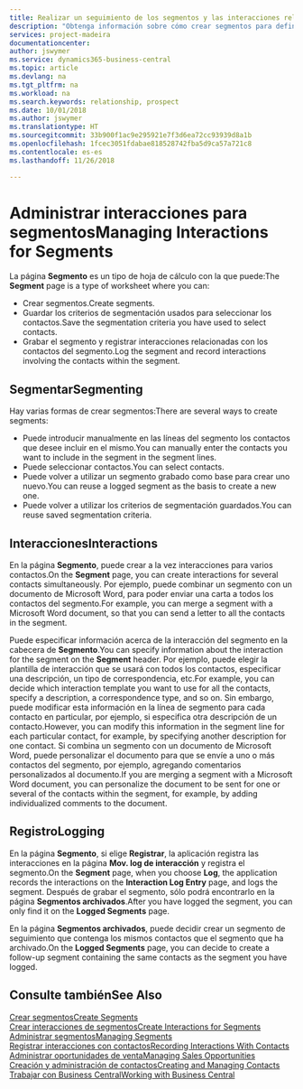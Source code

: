 ```yaml
---
title: Realizar un seguimiento de los segmentos y las interacciones relacionadas | Documentos de Microsoft
description: "Obtenga información sobre cómo crear segmentos para definir grupos de contactos y especificar interacciones para los segmentos."
services: project-madeira
documentationcenter: 
author: jswymer
ms.service: dynamics365-business-central
ms.topic: article
ms.devlang: na
ms.tgt_pltfrm: na
ms.workload: na
ms.search.keywords: relationship, prospect
ms.date: 10/01/2018
ms.author: jswymer
ms.translationtype: HT
ms.sourcegitcommit: 33b900f1ac9e295921e7f3d6ea72cc93939d8a1b
ms.openlocfilehash: 1fcec3051fdabae818528742fba5d9ca57a721c8
ms.contentlocale: es-es
ms.lasthandoff: 11/26/2018

---
```

# <a name="managing-interactions-for-segments"></a><span data-ttu-id="537f7-103">Administrar interacciones para segmentos</span><span class="sxs-lookup"><span data-stu-id="537f7-103">Managing Interactions for Segments</span></span>
<span data-ttu-id="537f7-104">La página **Segmento** es un tipo de hoja de cálculo con la que puede:</span><span class="sxs-lookup"><span data-stu-id="537f7-104">The **Segment** page is a type of worksheet where you can:</span></span>

* <span data-ttu-id="537f7-105">Crear segmentos.</span><span class="sxs-lookup"><span data-stu-id="537f7-105">Create segments.</span></span>
* <span data-ttu-id="537f7-106">Guardar los criterios de segmentación usados para seleccionar los contactos.</span><span class="sxs-lookup"><span data-stu-id="537f7-106">Save the segmentation criteria you have used to select contacts.</span></span>
* <span data-ttu-id="537f7-107">Grabar el segmento y registrar interacciones relacionadas con los contactos del segmento.</span><span class="sxs-lookup"><span data-stu-id="537f7-107">Log the segment and record interactions involving the contacts within the segment.</span></span>

## <a name="segmenting"></a><span data-ttu-id="537f7-108">Segmentar</span><span class="sxs-lookup"><span data-stu-id="537f7-108">Segmenting</span></span>
<span data-ttu-id="537f7-109">Hay varias formas de crear segmentos:</span><span class="sxs-lookup"><span data-stu-id="537f7-109">There are several ways to create segments:</span></span>

* <span data-ttu-id="537f7-110">Puede introducir manualmente en las líneas del segmento los contactos que desee incluir en el mismo.</span><span class="sxs-lookup"><span data-stu-id="537f7-110">You can manually enter the contacts you want to include in the segment in the segment lines.</span></span>
* <span data-ttu-id="537f7-111">Puede seleccionar contactos.</span><span class="sxs-lookup"><span data-stu-id="537f7-111">You can select contacts.</span></span>
* <span data-ttu-id="537f7-112">Puede volver a utilizar un segmento grabado como base para crear uno nuevo.</span><span class="sxs-lookup"><span data-stu-id="537f7-112">You can reuse a logged segment as the basis to create a new one.</span></span>
* <span data-ttu-id="537f7-113">Puede volver a utilizar los criterios de segmentación guardados.</span><span class="sxs-lookup"><span data-stu-id="537f7-113">You can reuse saved segmentation criteria.</span></span>

## <a name="interactions"></a><span data-ttu-id="537f7-114">Interacciones</span><span class="sxs-lookup"><span data-stu-id="537f7-114">Interactions</span></span>
<span data-ttu-id="537f7-115">En la página **Segmento**, puede crear a la vez interacciones para varios contactos.</span><span class="sxs-lookup"><span data-stu-id="537f7-115">On the **Segment** page, you can create interactions for several contacts simultaneously.</span></span> <span data-ttu-id="537f7-116">Por ejemplo, puede combinar un segmento con un documento de Microsoft Word, para poder enviar una carta a todos los contactos del segmento.</span><span class="sxs-lookup"><span data-stu-id="537f7-116">For example, you can merge a segment with a Microsoft Word document, so that you can send a letter to all the contacts in the segment.</span></span>

<span data-ttu-id="537f7-117">Puede especificar información acerca de la interacción del segmento en la cabecera de **Segmento**.</span><span class="sxs-lookup"><span data-stu-id="537f7-117">You can specify information about the interaction for the segment on the **Segment** header.</span></span> <span data-ttu-id="537f7-118">Por ejemplo, puede elegir la plantilla de interacción que se usará con todos los contactos, especificar una descripción, un tipo de correspondencia, etc.</span><span class="sxs-lookup"><span data-stu-id="537f7-118">For example, you can decide which interaction template you want to use for all the contacts, specify a description, a correspondence type, and so on.</span></span> <span data-ttu-id="537f7-119">Sin embargo, puede modificar esta información en la línea de segmento para cada contacto en particular, por ejemplo, si especifica otra descripción de un contacto.</span><span class="sxs-lookup"><span data-stu-id="537f7-119">However, you can modify this information in the segment line for each particular contact, for example, by specifying another description for one contact.</span></span> <span data-ttu-id="537f7-120">Si combina un segmento con un documento de Microsoft Word, puede personalizar el documento para que se envíe a uno o más contactos del segmento, por ejemplo, agregando comentarios personalizados al documento.</span><span class="sxs-lookup"><span data-stu-id="537f7-120">If you are merging a segment with a Microsoft Word document, you can personalize the document to be sent for one or several of the contacts within the segment, for example, by adding individualized comments to the document.</span></span>

## <a name="logging"></a><span data-ttu-id="537f7-121">Registro</span><span class="sxs-lookup"><span data-stu-id="537f7-121">Logging</span></span>
<span data-ttu-id="537f7-122">En la página **Segmento**, si elige **Registrar**, la aplicación registra las interacciones en la página **Mov. log de interacción** y registra el segmento.</span><span class="sxs-lookup"><span data-stu-id="537f7-122">On the **Segment** page, when you choose **Log**, the application records the interactions on the **Interaction Log Entry** page, and logs the segment.</span></span> <span data-ttu-id="537f7-123">Después de grabar el segmento, sólo podrá encontrarlo en la página **Segmentos archivados**.</span><span class="sxs-lookup"><span data-stu-id="537f7-123">After you have logged the segment, you can only find it on the **Logged Segments** page.</span></span>

<span data-ttu-id="537f7-124">En la página **Segmentos archivados**, puede decidir crear un segmento de seguimiento que contenga los mismos contactos que el segmento que ha archivado.</span><span class="sxs-lookup"><span data-stu-id="537f7-124">On the **Logged Segments** page, you can decide to create a follow-up segment containing the same contacts as the segment you have logged.</span></span>

## <a name="see-also"></a><span data-ttu-id="537f7-125">Consulte también</span><span class="sxs-lookup"><span data-stu-id="537f7-125">See Also</span></span>
[<span data-ttu-id="537f7-126">Crear segmentos</span><span class="sxs-lookup"><span data-stu-id="537f7-126">Create Segments</span></span>](marketing-how-create-segment.md)  
[<span data-ttu-id="537f7-127">Crear interacciones de segmentos</span><span class="sxs-lookup"><span data-stu-id="537f7-127">Create Interactions for Segments</span></span>](marketing-how-create-interactions.md)  
[<span data-ttu-id="537f7-128">Administrar segmentos</span><span class="sxs-lookup"><span data-stu-id="537f7-128">Managing Segments</span></span>](marketing-segments.md)  
[<span data-ttu-id="537f7-129">Registrar interacciones con contactos</span><span class="sxs-lookup"><span data-stu-id="537f7-129">Recording Interactions With Contacts</span></span>](marketing-interactions.md)  
[<span data-ttu-id="537f7-130">Administrar oportunidades de venta</span><span class="sxs-lookup"><span data-stu-id="537f7-130">Managing Sales Opportunities</span></span>](marketing-manage-sales-opportunities.md)  
[<span data-ttu-id="537f7-131">Creación y administración de contactos</span><span class="sxs-lookup"><span data-stu-id="537f7-131">Creating and Managing Contacts</span></span>](marketing-contacts.md)  
[<span data-ttu-id="537f7-132">Trabajar con Business Central</span><span class="sxs-lookup"><span data-stu-id="537f7-132">Working with Business Central</span></span>](ui-work-product.md)

